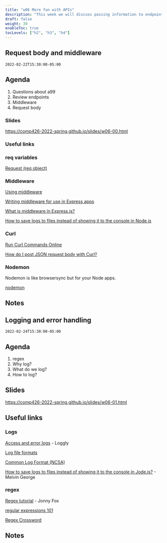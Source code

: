 ```yaml
---
title: "w06 More fun with APIs"
description: "This week we will discuss passing information to endpoints with queries and creating middleware."
draft: false
weight: 30
enableToc: true
tocLevels: ["h2", "h3", "h4"]
---
```


## Request body and middleware

`2022-02-22T15:30:00-05:00`

## Agenda
1. Questions about a99
2. Review endpoints
3. Middleware
4. Request body

### Slides

https://comp426-2022-spring.github.io/slides/w06-00.html

### Useful links

### req variables

[Request (req object)](http://expressjs.com/en/4x/api.html#req)

### Middleware

[Using middleware](https://expressjs.com/en/guide/using-middleware.html)

[Writing middleware for use in Express apps](https://expressjs.com/en/guide/writing-middleware.html)

[What is middleware in Express.js?](https://www.geeksforgeeks.org/what-is-middleware-in-express-js/)

[How to save logs to files instead of showing it to the console in Node.js](https://melvingeorge.me/blog/save-logs-to-files-nodejs)

### Curl

[Run Curl Commands Online](https://reqbin.com/curl)

[How do I post JSON request body with Curl?](https://reqbin.com/req/c-d2nzjn3z/curl-post-body)

### Nodemon

Nodemon is like browsersync but for your Node apps.

[nodemon](https://github.com/remy/nodemon#nodemon)

## Notes

## Logging and error handling

`2022-02-24T15:30:00-05:00`

## Agenda

1. regex
2. Why log?
3. What do we log?
4. How to log?

## Slides

https://comp426-2022-spring.github.io/slides/w06-01.html

## Useful links

### Logs

[Access and error logs](https://www.loggly.com/ultimate-guide/access-and-error-logs/) - Loggly

[Log file formats](https://publib.boulder.ibm.com/tividd/td/ITWSA/ITWSA_info45/en_US/HTML/guide/c-logs.html)

[Common Log Format (NCSA)](https://en.wikipedia.org/wiki/Common_Log_Format)

[How to save logs to files instead of showing it to the console in Jode.js?](https://melvingeorge.me/blog/save-logs-to-files-nodejs) - Melvin George

### regex

[Regex tutorial](https://medium.com/factory-mind/regex-tutorial-a-simple-cheatsheet-by-examples-649dc1c3f285) - Jonny Fox

[regular expressions 101](https://regex101.com)

[Regex Crossword](https://regexcrossword.com/)

## Notes
